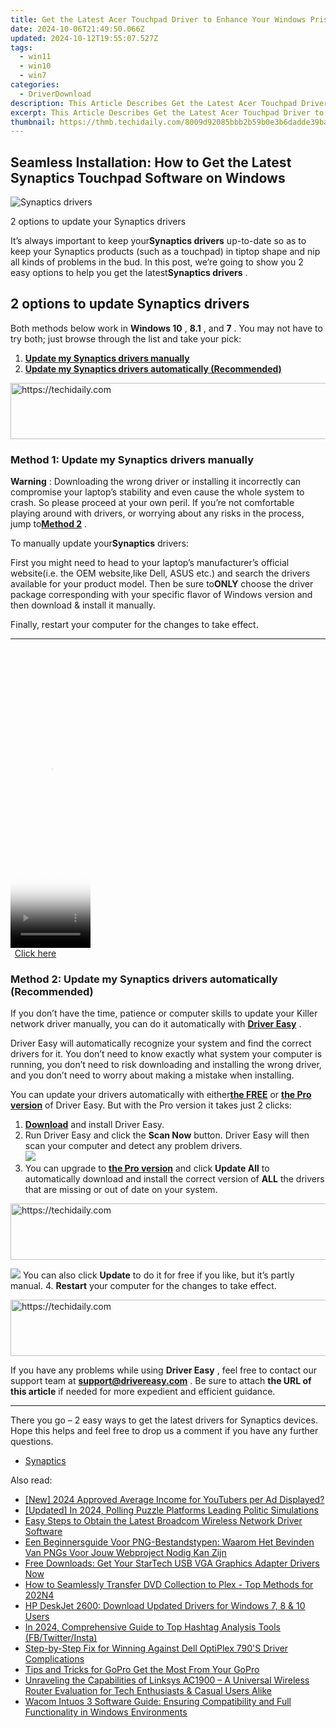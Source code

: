 ```yaml
---
title: Get the Latest Acer Touchpad Driver to Enhance Your Windows Prise with Seamless Multitouch Navigation.
date: 2024-10-06T21:49:50.066Z
updated: 2024-10-12T19:55:07.527Z
tags:
  - win11
  - win10
  - win7
categories:
  - DriverDownload
description: This Article Describes Get the Latest Acer Touchpad Driver to Enhance Your Windows Prise with Seamless Multitouch Navigation.
excerpt: This Article Describes Get the Latest Acer Touchpad Driver to Enhance Your Windows Prise with Seamless Multitouch Navigation.
thumbnail: https://thmb.techidaily.com/8009d92085bbb2b59b0e3b6dadde39baefbadc66eb27ccbe212107fc43a67273.jpg
---
```


## Seamless Installation: How to Get the Latest Synaptics Touchpad Software on Windows

![Synaptics drivers ](https://images.drivereasy.com/wp-content/uploads/2018/12/img_5c048f1b435b6.jpg)

 2 options to update your Synaptics drivers

 It’s always important to keep your**Synaptics drivers** up-to-date so as to keep your Synaptics products (such as a touchpad) in tiptop shape and nip all kinds of problems in the bud. In this post, we’re going to show you 2 easy options to help you get the latest**Synaptics drivers** .

## 2 options to update Synaptics drivers

 Both methods below work in **Windows 10** , **8.1** , and **7** . You may not have to try both; just browse through the list and take your pick:

1. [**Update my Synaptics drivers manually**](https://tools.techidaily.com/drivereasy/download/)
2. [**Update my Synaptics drivers automatically (Recommended)**](https://tools.techidaily.com/drivereasy/download/)

<!-- affiliate ads begin -->
<a href="https://wigfever.sjv.io/c/5597632/2014849/22899" target="_top" id="2014849">
  <img src="//a.impactradius-go.com/display-ad/22899-2014849" border="0" alt="https://techidaily.com" width="728" height="90"/>
</a>
<img height="0" width="0" src="https://wigfever.sjv.io/i/5597632/2014849/22899" style="position:absolute;visibility:hidden;" border="0" />
<!-- affiliate ads end -->

### **Method 1: Update my Synaptics drivers manually**

**Warning** : Downloading the wrong driver or installing it incorrectly can compromise your laptop’s stability and even cause the whole system to crash. So please proceed at your own peril. If you’re not comfortable playing around with drivers, or worrying about any risks in the process, jump to[**Method 2**](https://tools.techidaily.com/drivereasy/download/) .

 To manually update your**Synaptics** drivers:

 First you might need to head to your laptop’s manufacturer’s official website(i.e. the OEM website,like Dell, ASUS etc.) and search the drivers available for your product model. Then  be sure to**ONLY** choose the driver package corresponding with your specific flavor of Windows version and then download & install it manually.

 Finally, restart your computer for the changes to take effect.  

---

<!-- affiliate ads begin -->
<span id="1993647">
					<video width="128" height="480" style="cursor:pointer"
           poster="//a.impactradius-go.com/display-clicktoplayimage/1993647.png"
           onclick="if(!this.playClicked){this.play();this.setAttribute('controls',true);this.playClicked=true;}">
	   <source src="//a.impactradius-go.com/display-ad/22993-1993647">
	   <img src="//a.impactradius-go.com/display-clicktoplayimage/1993647.png" style="border: none; height: 100%; width: 100%; object-fit: contain">
	</video>
	<div style="width:80px;text-align:center"><a href="javascript:window.open(decodeURIComponent('https%3A%2F%2Fhomestyler.sjv.io%2Fc%2F5597632%2F1993647%2F22993'), '_blank');void(0);">Click here</a></div>
</span>
<img height="0" width="0" src="https://imp.pxf.io/i/5597632/1993647/22993" style="position:absolute;visibility:hidden;" border="0" />
<!-- affiliate ads end -->

### **Method 2: Update my Synaptics drivers automatically (Recommended)**

 If you don’t have the time, patience or computer skills to update your Killer network  driver manually, you can do it automatically with **[Driver Easy](https://tools.techidaily.com/drivereasy/download/)**  .

 Driver Easy will automatically recognize your system and find the correct drivers for it. You don’t need to know exactly what system your computer is running, you don’t need to risk downloading and installing the wrong driver, and you don’t need to worry about making a mistake when installing.

 You can update your drivers automatically with either[**the FREE**](https://tools.techidaily.com/drivereasy/download/) or **[the Pro version](https://tools.techidaily.com/drivereasy/download/)**  of Driver Easy. But with the Pro version it takes just 2 clicks:

1. [**Download**](https://tools.techidaily.com/drivereasy/download/)  and install Driver Easy.
2. Run Driver Easy and click the **Scan Now** button. Driver Easy will then scan your computer and detect any problem drivers.  
![](https://images.drivereasy.com/wp-content/uploads/2018/07/img_5b5aefd675a7c.jpg)
3. You can upgrade to **[the Pro version](https://tools.techidaily.com/drivereasy/download/)**  and click **Update All** to automatically download and install the correct version of **ALL**  the drivers that are missing or out of date on your system.  

<!-- affiliate ads begin -->
<a href="https://appsumo.8odi.net/c/5597632/2075476/7443" target="_top" id="2075476">
  <img src="//a.impactradius-go.com/display-ad/7443-2075476" border="0" alt="https://techidaily.com" width="728" height="90"/>
</a>
<img height="0" width="0" src="https://appsumo.8odi.net/i/5597632/2075476/7443" style="position:absolute;visibility:hidden;" border="0" />
<!-- affiliate ads end -->

![](https://images.drivereasy.com/wp-content/uploads/2018/10/img_5bb5bf49744f0.jpg) You can also click **Update** to do it for free if you like, but it’s partly manual.
4. **Restart**   your computer for the changes to take effect.

<!-- affiliate ads begin -->
<a href="https://dhgate.sjv.io/c/5597632/1186802/12108" target="_top" id="1186802">
  <img src="//a.impactradius-go.com/display-ad/12108-1186802" border="0" alt="https://techidaily.com" width="728" height="90"/>
</a>
<img height="0" width="0" src="https://dhgate.sjv.io/i/5597632/1186802/12108" style="position:absolute;visibility:hidden;" border="0" />
<!-- affiliate ads end -->

 If you have any problems while using **Driver Easy** , feel free to contact our support team at **<support@drivereasy.com>** . Be sure to attach **the URL of this article** if needed for more expedient and efficient guidance.

---

 There you go – 2 easy ways to get the latest drivers for Synaptics devices. Hope this helps and feel free to drop us a comment if you have any further questions.

* [Synaptics](https://tools.techidaily.com/drivereasy/download/)

<ins class="adsbygoogle"
     style="display:block"
     data-ad-format="autorelaxed"
     data-ad-client="ca-pub-7571918770474297"
     data-ad-slot="1223367746"></ins>

<ins class="adsbygoogle"
     style="display:block"
     data-ad-client="ca-pub-7571918770474297"
     data-ad-slot="8358498916"
     data-ad-format="auto"
     data-full-width-responsive="true"></ins>

<span class="atpl-alsoreadstyle">Also read:</span>
<div><ul>
<li><a href="https://youtube-data.techidaily.com/024-approved-average-income-for-youtubers-per-ad-displayed/"><u>[New] 2024 Approved Average Income for YouTubers per Ad Displayed?</u></a></li>
<li><a href="https://video-screen-grab.techidaily.com/updated-in-2024-polling-puzzle-platforms-leading-politic-simulations/"><u>[Updated] In 2024, Polling Puzzle Platforms Leading Politic Simulations</u></a></li>
<li><a href="https://driver-download.techidaily.com/1722977979269-easy-steps-to-obtain-the-latest-broadcom-wireless-network-driver-software/"><u>Easy Steps to Obtain the Latest Broadcom Wireless Network Driver Software</u></a></li>
<li><a href="https://some-tips.techidaily.com/een-beginnersguide-voor-png-bestandstypen-waarom-het-bevinden-van-pngs-voor-jouw-webproject-nodig-kan-zijn/"><u>Een Beginnersguide Voor PNG-Bestandstypen: Waarom Het Bevinden Van PNGs Voor Jouw Webproject Nodig Kan Zijn</u></a></li>
<li><a href="https://driver-download.techidaily.com/free-downloads-get-your-startech-usb-vga-graphics-adapter-drivers-now/"><u>Free Downloads: Get Your StarTech USB VGA Graphics Adapter Drivers Now</u></a></li>
<li><a href="https://some-knowledge.techidaily.com/how-to-seamlessly-transfer-dvd-collection-to-plex-top-methods-for-202n4/"><u>How to Seamlessly Transfer DVD Collection to Plex - Top Methods for 202N4</u></a></li>
<li><a href="https://driver-download.techidaily.com/hp-deskjet-2600-download-updated-drivers-for-windows-7-8-and-10-users/"><u>HP DeskJet 2600: Download Updated Drivers for Windows 7, 8 & 10 Users</u></a></li>
<li><a href="https://instagram-video-files.techidaily.com/in-2024-comprehensive-guide-to-top-hashtag-analysis-tools-fbtwitterinsta/"><u>In 2024, Comprehensive Guide to Top Hashtag Analysis Tools (FB/Twitter/Insta)</u></a></li>
<li><a href="https://driver-download.techidaily.com/step-by-step-fix-for-winning-against-dell-optiplex-790s-driver-complications/"><u>Step-by-Step Fix for Winning Against Dell OptiPlex 790'S Driver Complications</u></a></li>
<li><a href="https://extra-hints.techidaily.com/tips-and-tricks-for-gopro-get-the-most-from-your-gopro/"><u>Tips and Tricks for GoPro Get the Most From Your GoPro</u></a></li>
<li><a href="https://buynow-info.techidaily.com/unraveling-the-capabilities-of-linksys-ac1900-a-universal-wireless-router-evaluation-for-tech-enthusiasts-and-casual-users-alike/"><u>Unraveling the Capabilities of Linksys AC1900 – A Universal Wireless Router Evaluation for Tech Enthusiasts & Casual Users Alike</u></a></li>
<li><a href="https://driver-download.techidaily.com/wacom-intuos-3-software-guide-ensuring-compatibility-and-full-functionality-in-windows-environments/"><u>Wacom Intuos 3 Software Guide: Ensuring Compatibility and Full Functionality in Windows Environments</u></a></li>
</ul></div>


